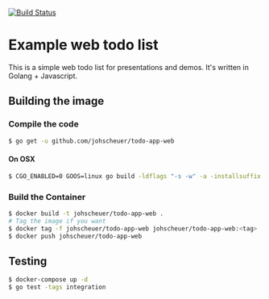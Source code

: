 [![Build Status](https://travis-ci.org/johscheuer/todo-app-web.svg?branch=master)](https://travis-ci.org/johscheuer/todo-app-web)

# Example web todo list

This is a simple web todo list for presentations and demos. It's written in Golang + Javascript.

## Building the image

### Compile the code

```bash
$ go get -u github.com/johscheuer/todo-app-web
```

#### On OSX

```bash
$ CGO_ENABLED=0 GOOS=linux go build -ldflags "-s -w" -a -installsuffix cgo -o bin/todo-app .
```

### Build the Container

```bash
$ docker build -t johscheuer/todo-app-web .
# Tag the image if you want
$ docker tag -f johscheuer/todo-app-web johscheuer/todo-app-web:<tag>
$ docker push johscheuer/todo-app-web
```

## Testing

```bash
$ docker-compose up -d
$ go test -tags integration
```
